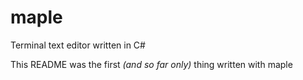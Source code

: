 # maple

Terminal text editor written in C#

This README was the first *(and so far only)* thing written with maple
